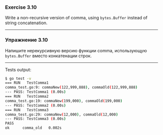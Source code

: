 ### Exercise 3.10

Write a non-recursive version of comma, using ```bytes.Buffer``` instead of string concatenation. 

---

### Упражнение 3.10

Напишите нерекурсивную версию функции comma, использующую ```bytes.Buffer``` вместо конкатенации строк. 

---

Tests output:
```bash
$ go test -v
=== RUN   TestComma1
comma_test.go:9: commaNew(122,999,888), commaOld(122,999,888)
--- PASS: TestComma1 (0.00s)
=== RUN   TestComma2
comma_test.go:19: commaNew(199,000), commaOld(199,000)
--- PASS: TestComma2 (0.00s)
=== RUN   TestComma3
comma_test.go:29: commaNew(12,000), commaOld(12,000)
--- PASS: TestComma3 (0.00s)
PASS
ok      comma_old   0.002s
```
